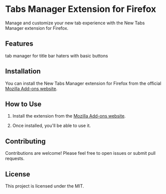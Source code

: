# Tabs Manager Extension for Firefox


Manage and customize your new tab experience with the New Tabs Manager extension for Firefox.

## Features
tab manager for title bar haters with basic buttons

## Installation

You can install the New Tabs Manager extension for Firefox from the official [Mozilla Add-ons website](https://addons.mozilla.org/firefox/extensions/).

## How to Use

1. Install the extension from the [Mozilla Add-ons website](https://addons.mozilla.org/firefox/extensions/).

2. Once installed, you'll be able to use it.

## Contributing

Contributions are welcome! Please feel free to open issues or submit pull requests.

## License

This project is licensed under the MIT.
